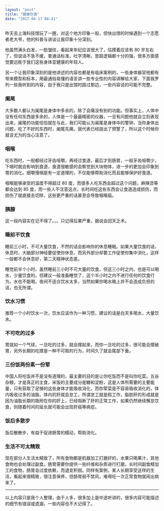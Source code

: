 ```yaml
---
layout: "post"
title: "健康饮食"
date: "2017-04-17 08:41"
---
```


昨天去上海科技馆玩了一圈，对这个地方印象一般，但快出馆的时候遇到一个志愿者老大爷，他的科普与讲谈让我印象十分深刻。

他虽然满头白发，一脸皱纹，看起来年纪应该很大了，估摸着应该有 80 岁左右了，但说话不急不缓，普通话标准，吐字清晰，思路逻辑都十分的强，很多方面感觉要远胜于我们这些身体亚健康的年轻人。

另一个让我印象深刻的是他讲述的内容也都是有临床案例的，一些身体器官他都有带来模型和标本，用最通俗易懂的语言讲一些专业性的内容讲解给大家，下面我罗列一些我听到的内容，由于我只是出馆时路过那边，一些内容说的可能不完整。

### 阑尾

大多数人都认为阑尾是身体中多余的，除了会痛没有别的功能。但事实上，人体中没有任何东西是多余的，人体是一个最最精密的仪器，一旦有问题他就会立刻表现出来，阑尾的功能恰恰就在与此，我们可能认为阑尾是身体中的警钟，当你身体出问题，吃了不好的东西时，阑尾先痛，就代表已经提出了预警了，所以这个时候你就该尤为的当心注意了。

### 咽喉

吃东西时，一般都经过牙齿咀嚼，再经过食道，最后才到肠胃，一般牙齿咀嚼少，下咽时就会影响到食道，食道很敏感的会察觉到大块物体，进一步的更加会印象到胃的消化。细嚼慢咽是有一定道理的，不仅能够帮助消化而且能够保护好食道。

咽喉能够承受的温度不得超过 80 度，而很多人吃东西会超过这个问题，麻辣烫等都会达到 85 度，而一些人不注意这点，长时间吃这些东西会让食道造成损伤，而损伤了就直接去切除，这些更严重的话甚至会导致咽喉癌。

### 胰腺

这一段内容实在记不得了。。。只记得后果严重，据说会回天乏术。

### 睡前不饮食

睡前三小时，不可大量饮食，不然的话会影响你的休息睡眠。如果大量饮食的话，休息时，大脑部分神经要促使你休息，而另外部分却要工作促使你集中消化，这样一般都不会休息好，第二天精神状态差。

睡觉前半个小时，虽然睡前三小时不可大量的饮食，但这三小时之内，也是可以喝水，少量饮食的。但建议一般准备睡觉了，这个半小时之内不进行任何的饮食行为，水也不能喝。夜间不适合饮水太多，当然如果你喝水晚上并不会造成负担的话，也无所谓。

### 饮水习惯

推荐一个小时饮水一次，饮水应该作为一种习惯，建议的话是白天多喝水，大量饮水。

### 不可吃的过多

胃就如一个气球，一旦吃的过多，就会撑起来，而你一旦吃的过多，很可能会撑破胃，另外长期的吃撑是一种不可取的行为，时间久了就会尾部下垂。

### 三份饭两份素一份荤

中国人将吃饭并不是没有道理的，最主要的目的是让你吃饭而不是叫你吃菜。五谷杂粮，才是真正的主食，米饭的主要成分是糖和淀粉，这是人体所需要的主要能量，只有获取了足够的这些身体才能吸收消化，而你荤菜是不容易吸收消化的，体内吸收过多的油脂，体内的肝就会怠工，所谓怠工就是假工作，脂肪肝的形成就是因为油脂长期的吸附在你的肝上，已经阻断了肝的正常工作，如果仍然继续懈怠饮食，则随着时间的延长就可能会出现肝癌等病症。

### 饭后多散步

饭后散散步，有益于促进肠胃的蠕动，帮助消化。

### 生活不可太精致

现在部分人生活太精致了，所有食物都是机器加工打磨好的，水果只喝果汁，其他食物也会处理过副食。肠胃需要你提供一些纤维和杂质进行打磨，长时间副食精加工的食物，肠胃会过度依赖，而退变积弱。同样有案例，某人长期享受这样的生活，看起来很精致，很注意保养，但肠胃弱不禁风，难得吃一次正常食物就闹出病来了。

***
以上内容只是我个人整理，由于人多，很多加上是中途听讲的，很多内容可能描述的细节有错误或遗漏，一些内容也不大记得了。

